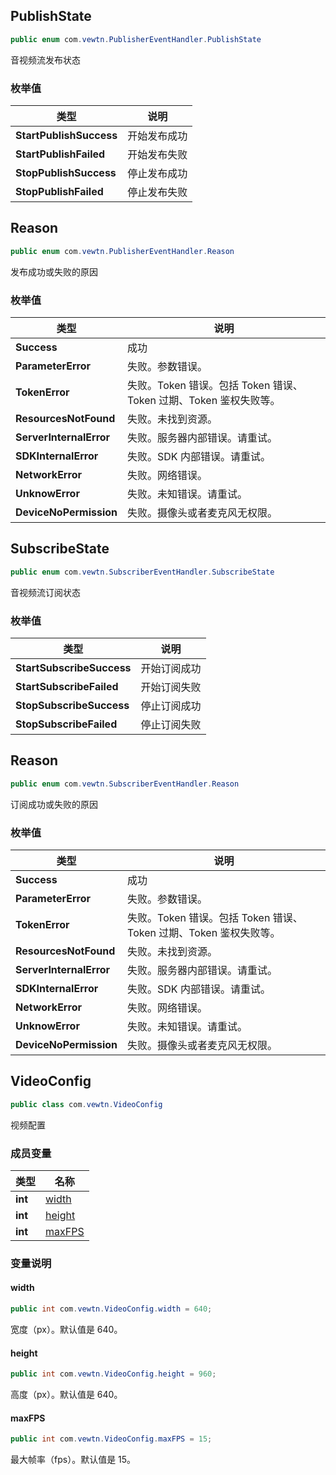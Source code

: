 ## PublishState
```java
public enum com.vewtn.PublisherEventHandler.PublishState
```

音视频流发布状态


### 枚举值

| 类型 | 说明 |
| --- | --- |
| **StartPublishSuccess** | 开始发布成功 |
| **StartPublishFailed** | 开始发布失败 |
| **StopPublishSuccess** | 停止发布成功 |
| **StopPublishFailed** | 停止发布失败 |

## Reason
```java
public enum com.vewtn.PublisherEventHandler.Reason
```

发布成功或失败的原因


### 枚举值

| 类型 | 说明 |
| --- | --- |
| **Success** | 成功 |
| **ParameterError** | 失败。参数错误。 |
| **TokenError** | 失败。Token 错误。包括 Token 错误、Token 过期、Token 鉴权失败等。 |
| **ResourcesNotFound** | 失败。未找到资源。 |
| **ServerInternalError** | 失败。服务器内部错误。请重试。 |
| **SDKInternalError** | 失败。SDK 内部错误。请重试。 |
| **NetworkError** | 失败。网络错误。 |
| **UnknowError** | 失败。未知错误。请重试。 |
| **DeviceNoPermission** | 失败。摄像头或者麦克风无权限。 |


## SubscribeState
```java
public enum com.vewtn.SubscriberEventHandler.SubscribeState
```

音视频流订阅状态


### 枚举值

| 类型 | 说明 |
| --- | --- |
| **StartSubscribeSuccess** | 开始订阅成功 |
| **StartSubscribeFailed** | 开始订阅失败 |
| **StopSubscribeSuccess** | 停止订阅成功 |
| **StopSubscribeFailed** | 停止订阅失败 |

## Reason
```java
public enum com.vewtn.SubscriberEventHandler.Reason
```

订阅成功或失败的原因


### 枚举值

| 类型 | 说明 |
| --- | --- |
| **Success** | 成功 |
| **ParameterError** | 失败。参数错误。 |
| **TokenError** | 失败。Token 错误。包括 Token 错误、Token 过期、Token 鉴权失败等。 |
| **ResourcesNotFound** | 失败。未找到资源。 |
| **ServerInternalError** | 失败。服务器内部错误。请重试。 |
| **SDKInternalError** | 失败。SDK 内部错误。请重试。 |
| **NetworkError** | 失败。网络错误。 |
| **UnknowError** | 失败。未知错误。请重试。 |
| **DeviceNoPermission** | 失败。摄像头或者麦克风无权限。 |


## VideoConfig
```java
public class com.vewtn.VideoConfig
```

视频配置


### 成员变量

| 类型 | 名称 |
| --- | --- |
| **int** | [width](#VideoConfig-width) |
| **int** | [height](#VideoConfig-height) |
| **int** | [maxFPS](#VideoConfig-maxfps) |


### 变量说明
<span id="VideoConfig-width"></span>
#### width
```java
public int com.vewtn.VideoConfig.width = 640;
```
宽度（px）。默认值是 640。


<span id="VideoConfig-height"></span>
#### height
```java
public int com.vewtn.VideoConfig.height = 960;
```
高度（px）。默认值是 640。


<span id="VideoConfig-maxfps"></span>
#### maxFPS
```java
public int com.vewtn.VideoConfig.maxFPS = 15;
```
最大帧率（fps）。默认值是 15。



